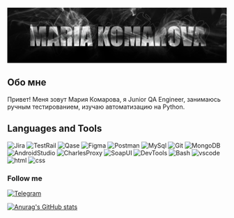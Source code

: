 ![Header](https://github.com/komarovamd/komarovamd/blob/main/assets/1.jpg?raw=true)

## Обо мне
Привет! Меня зовут Мария Комарова, я Junior QA Engineer, занимаюсь ручным тестированием, изучаю автоматизацию на Python. 

## Languages and Tools
![Jira](https://img.shields.io/badge/Jira-black?style=for-the-badge&logo=Jira&logoColor=blue&color=000000
)
![TestRail](https://img.shields.io/badge/Testrail-black?style=for-the-badge&logo=testrail&logoColor=green&color=000000
)
![Qase](https://img.shields.io/badge/Qase-black?style=for-the-badge&logo=qase&logoColor=blue&color=000000
)
![Figma](https://img.shields.io/badge/Figma-black?style=for-the-badge&logo=figma&logoColor=red&color=000000
)
![Postman](https://img.shields.io/badge/Postman-black?style=for-the-badge&logo=postman&logoColor=orange&color=000000
)
![MySql](https://img.shields.io/badge/Mysql-black?style=for-the-badge&logo=mysql&logoColor=lightblue&color=000000
)
![Git](https://img.shields.io/badge/Git-black?style=for-the-badge&logo=git&logoColor=orange&color=000000
)
![MongoDB](https://img.shields.io/badge/mongodb-black?style=for-the-badge&logo=mongodb&logoColor=green&color=000000
)
![AndroidStudio](https://img.shields.io/badge/Androidstudio-black?style=for-the-badge&logo=androidstudio&logoColor=green&color=000000)
![CharlesProxy](https://img.shields.io/badge/CharlesProxy-black?style=for-the-badge&logo=charles&logoColor=lightblue&color=000000
)
![SoapUI](https://img.shields.io/badge/soapui-black?style=for-the-badge&logo=soapui&logoColor=orange&color=000000
)
![DevTools](https://img.shields.io/badge/Devtools-black?style=for-the-badge&logo=devtools&logoColor=red&color=000000
)
![Bash](https://img.shields.io/badge/bash-black?style=for-the-badge&logo=bash&logoColor=white&color=000000
)
![vscode](https://img.shields.io/badge/vscode-black?style=for-the-badge&logo=code&logoColor=blue&color=000000
)
![html](https://img.shields.io/badge/html-black?style=for-the-badge&logo=html&logoColor=blue&color=000000
)
![css](https://img.shields.io/badge/css-black?style=for-the-badge&logo=css&logoColor=purple&color=000000
)


### Follow me
[![Telegram](https://img.shields.io/badge/Telegram-black?style=for-the-badge&logo=telegram&logoColor=blue
)][Telegram]

[Telegram]: https://t.me/komarovamd

[![Anurag's GitHub stats](https://github-readme-stats.vercel.app/api?username=komarovamd&count_private=true&theme=merko)](https://github.com/komarovamd/github-readme-stats)